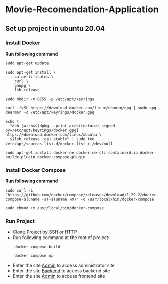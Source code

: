 # Movie-Recomendation-Application

## Set up project in ubuntu 20.04
### Install Docker
**Run following command**

```
sudo apt-get update

sudo apt-get install \
    ca-certificates \
    curl \
    gnupg \
    lsb-release

sudo mkdir -m 0755 -p /etc/apt/keyrings

curl -fsSL https://download.docker.com/linux/ubuntu/gpg | sudo gpg --dearmor -o /etc/apt/keyrings/docker.gpg

echo \
  "deb [arch=$(dpkg --print-architecture) signed-by=/etc/apt/keyrings/docker.gpg] https://download.docker.com/linux/ubuntu \
  $(lsb_release -cs) stable" | sudo tee /etc/apt/sources.list.d/docker.list > /dev/null

sudo apt-get install docker-ce docker-ce-cli containerd.io docker-buildx-plugin docker-compose-plugin
```

### Install Docker Compose

**Run following command**
```
sudo curl -L "https://github.com/docker/compose/releases/download/1.29.2/docker-compose-$(uname -s)-$(uname -m)" -o /usr/local/bin/docker-compose

sudo chmod +x /usr/local/bin/docker-compose
```

### Run Project
- Clone Project by SSH or HTTP
- Run following command at the root of project:
```
    docker compose build

    docker compose up
```
- Enter the site <a href='http://localhost:8000/admin'>Admin</a> to access administrator site
- Enter the site <a href='http://localhost:8000/'>Backend</a> to access backend site
- Enter the site <a href='http://localhost:3000/'>Admin</a> to access frontend site